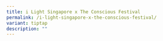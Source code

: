 ```yaml
---
title: i Light Singapore x The Conscious Festival
permalink: /i-light-singapore-x-the-conscious-festival/
variant: tiptap
description: ""
---
```

